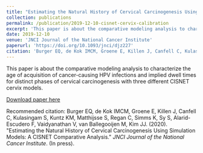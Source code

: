 ```yaml
---
title: "Estimating the Natural History of Cervical Carcinogenesis Using Simulation Models: A CISNET Comparative Analysis"
collection: publications
permalink: /publication/2019-12-10-cisnet-cervix-calibration
excerpt: 'This paper is about the comparative modeling analysis to characterize the age of acquisition of cancer-causing HPV infections and implied dwell times for distinct phases of cervical carcinogenesis with three different CISNET cervix models.'
date: 2019-12-10
venue: 'JNCI Journal of the National Cancer Institute'
paperurl: 'https://doi.org/10.1093/jnci/djz227'
citation: 'Burger EQ, de Kok IMCM, Groene E, Killen J, Canfell C, Kulasingam S, Kuntz KM, Matthijsse S, Regan C, Simms K, Sy S, Alarid-Escudero F,  Vaidyanathan V, van Ballegooijen M, Kim JJ. (2020). &quot;Estimating the Natural History of Cervical Carcinogenesis Using Simulation Models: A CISNET Comparative Analysis.&quot; <i>JNCI Journal of the National Cancer Institute</i>. (In press).'
---
```

This paper is about the comparative modeling analysis to characterize the age of acquisition of cancer-causing HPV infections and implied dwell times for distinct phases of cervical carcinogenesis with three different CISNET cervix models.

[Download paper here](https://doi.org/10.1093/jnci/djz227)

Recommended citation: Burger EQ, de Kok IMCM, Groene E, Killen J, Canfell C, Kulasingam S, Kuntz KM, Matthijsse S, Regan C, Simms K, Sy S, Alarid-Escudero F,  Vaidyanathan V, van Ballegooijen M, Kim JJ. (2020). "Estimating the Natural History of Cervical Carcinogenesis Using Simulation Models: A CISNET Comparative Analysis." <i>JNCI Journal of the National Cancer Institute</i>. (In press).